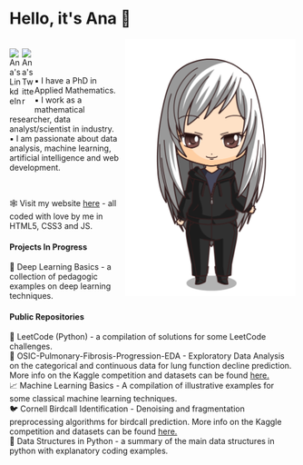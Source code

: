 # Hello, it's Ana 🖤
<img align="right" alt="Ana Chibi" width="300px" src="https://github.com/anarojoecheburua/anarojoecheburua/blob/master/ana.png"/>
<br />
<a href="https://www.linkedin.com/in/ana-rojo-echeburua/">
  <img align="left" alt="Ana's LinkdeIn" width="22px" src="https://cdn.jsdelivr.net/npm/simple-icons@v3/icons/linkedin.svg" />
</a>
<a href="https://twitter.com/arojomaths">
  <img align="left" alt="Ana's Twitter" width="22px" src="https://cdn.jsdelivr.net/npm/simple-icons@v3/icons/twitter.svg" />
</a>
<br />
<br />

▪️ I have a PhD in Applied Mathematics.<br />
▪️ I work as a mathematical researcher, data analyst/scientist in industry.<br />
▪️ I am passionate about data analysis, machine learning, artificial intelligence and web development.<br />

<br />

🕸️ Visit my website <a href="https://www.anarojoecheburua.com/">here</a> - all coded with love by me in HTML5, CSS3 and JS. <br />

#### Projects In Progress

🧠 Deep Learning Basics - a collection of pedagogic examples on deep learning techniques. <br />


#### Public Repositories

🤖 LeetCode (Python) - a compilation of solutions for some LeetCode challenges.  <br />
🥼 OSIC-Pulmonary-Fibrosis-Progression-EDA - Exploratory Data Analysis on the categorical and continuous data for lung function decline prediction. More info on the Kaggle competition and datasets can be found <a href="https://www.kaggle.com/c/osic-pulmonary-fibrosis-progression/data">here.</a>  <br />
📈 Machine Learning Basics - A compilation of illustrative examples for some classical machine learning techniques. <br />
🐦 Cornell Birdcall Identification - Denoising and fragmentation preprocessing algorithms for birdcall prediction. More info on the Kaggle competition and datasets can be found <a href="https://www.kaggle.com/c/birdsong-recognition">here.</a><br />
🧱 Data Structures in Python - a summary of the main data structures in python with explanatory coding examples. 




